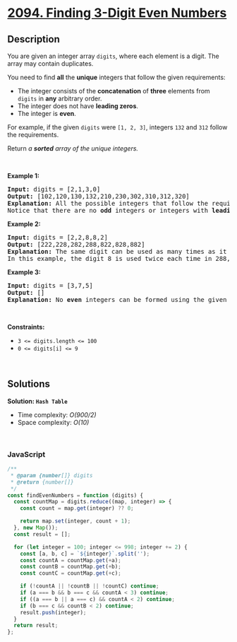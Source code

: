 # [2094. Finding 3-Digit Even Numbers](https://leetcode.com/problems/finding-3-digit-even-numbers)

## Description

<div class="elfjS" data-track-load="description_content"><p>You are given an integer array <code>digits</code>, where each element is a digit. The array may contain duplicates.</p>

<p>You need to find <strong>all</strong> the <strong>unique</strong> integers that follow the given requirements:</p>

<ul>
	<li>The integer consists of the <strong>concatenation</strong> of <strong>three</strong> elements from <code>digits</code> in <strong>any</strong> arbitrary order.</li>
	<li>The integer does not have <strong>leading zeros</strong>.</li>
	<li>The integer is <strong>even</strong>.</li>
</ul>

<p>For example, if the given <code>digits</code> were <code>[1, 2, 3]</code>, integers <code>132</code> and <code>312</code> follow the requirements.</p>

<p>Return <em>a <strong>sorted</strong> array of the unique integers.</em></p>

<p>&nbsp;</p>
<p><strong class="example">Example 1:</strong></p>

<pre><strong>Input:</strong> digits = [2,1,3,0]
<strong>Output:</strong> [102,120,130,132,210,230,302,310,312,320]
<strong>Explanation:</strong> All the possible integers that follow the requirements are in the output array. 
Notice that there are no <strong>odd</strong> integers or integers with <strong>leading zeros</strong>.
</pre>

<p><strong class="example">Example 2:</strong></p>

<pre><strong>Input:</strong> digits = [2,2,8,8,2]
<strong>Output:</strong> [222,228,282,288,822,828,882]
<strong>Explanation:</strong> The same digit can be used as many times as it appears in digits. 
In this example, the digit 8 is used twice each time in 288, 828, and 882. 
</pre>

<p><strong class="example">Example 3:</strong></p>

<pre><strong>Input:</strong> digits = [3,7,5]
<strong>Output:</strong> []
<strong>Explanation:</strong> No <strong>even</strong> integers can be formed using the given digits.
</pre>

<p>&nbsp;</p>
<p><strong>Constraints:</strong></p>

<ul>
	<li><code>3 &lt;= digits.length &lt;= 100</code></li>
	<li><code>0 &lt;= digits[i] &lt;= 9</code></li>
</ul>
</div>

<p>&nbsp;</p>

## Solutions

**Solution: `Hash Table`**

- Time complexity: <em>O(900/2)</em>
- Space complexity: <em>O(10)</em>

<p>&nbsp;</p>

### **JavaScript**

```js
/**
 * @param {number[]} digits
 * @return {number[]}
 */
const findEvenNumbers = function (digits) {
  const countMap = digits.reduce((map, integer) => {
    const count = map.get(integer) ?? 0;

    return map.set(integer, count + 1);
  }, new Map());
  const result = [];

  for (let integer = 100; integer <= 998; integer += 2) {
    const [a, b, c] = `${integer}`.split('');
    const countA = countMap.get(+a);
    const countB = countMap.get(+b);
    const countC = countMap.get(+c);

    if (!countA || !countB || !countC) continue;
    if (a === b && b === c && countA < 3) continue;
    if ((a === b || a === c) && countA < 2) continue;
    if (b === c && countB < 2) continue;
    result.push(integer);
  }
  return result;
};
```
